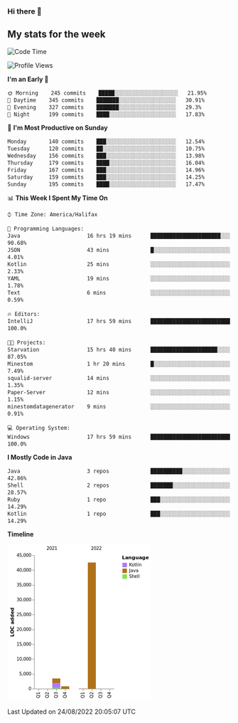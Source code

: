### Hi there 👋

## My stats for the week
<!--START_SECTION:waka-->
![Code Time](http://img.shields.io/badge/Code%20Time-390%20hrs%2055%20mins-blue)

![Profile Views](http://img.shields.io/badge/Profile%20Views-0-blue)

**I'm an Early 🐤** 

```text
🌞 Morning    245 commits    █████░░░░░░░░░░░░░░░░░░░░   21.95% 
🌆 Daytime    345 commits    ███████░░░░░░░░░░░░░░░░░░   30.91% 
🌃 Evening    327 commits    ███████░░░░░░░░░░░░░░░░░░   29.3% 
🌙 Night      199 commits    ████░░░░░░░░░░░░░░░░░░░░░   17.83%

```
📅 **I'm Most Productive on Sunday** 

```text
Monday       140 commits    ███░░░░░░░░░░░░░░░░░░░░░░   12.54% 
Tuesday      120 commits    ██░░░░░░░░░░░░░░░░░░░░░░░   10.75% 
Wednesday    156 commits    ███░░░░░░░░░░░░░░░░░░░░░░   13.98% 
Thursday     179 commits    ████░░░░░░░░░░░░░░░░░░░░░   16.04% 
Friday       167 commits    ███░░░░░░░░░░░░░░░░░░░░░░   14.96% 
Saturday     159 commits    ███░░░░░░░░░░░░░░░░░░░░░░   14.25% 
Sunday       195 commits    ████░░░░░░░░░░░░░░░░░░░░░   17.47%

```


📊 **This Week I Spent My Time On** 

```text
⌚︎ Time Zone: America/Halifax

💬 Programming Languages: 
Java                     16 hrs 19 mins      ██████████████████████░░░   90.68% 
JSON                     43 mins             █░░░░░░░░░░░░░░░░░░░░░░░░   4.01% 
Kotlin                   25 mins             ░░░░░░░░░░░░░░░░░░░░░░░░░   2.33% 
YAML                     19 mins             ░░░░░░░░░░░░░░░░░░░░░░░░░   1.78% 
Text                     6 mins              ░░░░░░░░░░░░░░░░░░░░░░░░░   0.59%

🔥 Editors: 
IntelliJ                 17 hrs 59 mins      █████████████████████████   100.0%

🐱‍💻 Projects: 
Starvation               15 hrs 40 mins      █████████████████████░░░░   87.05% 
Minestom                 1 hr 20 mins        █░░░░░░░░░░░░░░░░░░░░░░░░   7.49% 
squalid-server           14 mins             ░░░░░░░░░░░░░░░░░░░░░░░░░   1.35% 
Paper-Server             12 mins             ░░░░░░░░░░░░░░░░░░░░░░░░░   1.15% 
minestomdatagenerator    9 mins              ░░░░░░░░░░░░░░░░░░░░░░░░░   0.91%

💻 Operating System: 
Windows                  17 hrs 59 mins      █████████████████████████   100.0%

```

**I Mostly Code in Java** 

```text
Java                     3 repos             ██████████░░░░░░░░░░░░░░░   42.86% 
Shell                    2 repos             ███████░░░░░░░░░░░░░░░░░░   28.57% 
Ruby                     1 repo              ███░░░░░░░░░░░░░░░░░░░░░░   14.29% 
Kotlin                   1 repo              ███░░░░░░░░░░░░░░░░░░░░░░   14.29%

```


**Timeline**

![Chart not found](https://raw.githubusercontent.com/lyndseyy/lyndseyy/main/charts/bar_graph.png) 


 Last Updated on 24/08/2022 20:05:07 UTC
<!--END_SECTION:waka-->